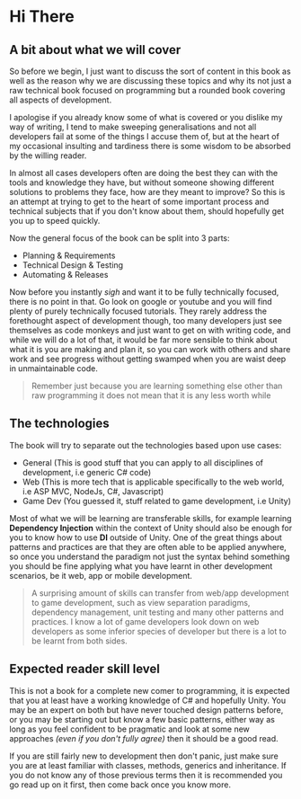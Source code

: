 # Hi There

## A bit about what we will cover
So before we begin, I just want to discuss the sort of content in this book as well as the reason why we are discussing these topics and why its not just a raw technical book focused on programming but a rounded book covering all aspects of development. 

I apologise if you already know some of what is covered or you dislike my way of writing, I tend to make sweeping generalisations and not all developers fail at some of the things I accuse them of, but at the heart of my occasional insulting and tardiness there is some wisdom to be absorbed by the willing reader.

In almost all cases developers often are doing the best they can with the tools and knowledge they have, but without someone showing different solutions to problems they face, how are they meant to improve? So this is an attempt at trying to get to the heart of some important process and technical subjects that if you don't know about them, should hopefully get you up to speed quickly.

Now the general focus of the book can be split into 3 parts:

- Planning & Requirements
- Technical Design & Testing
- Automating & Releases

Now before you instantly *sigh* and want it to be fully technically focused, there is no point in that. Go look on google or youtube and you will find plenty of purely technically focused tutorials. They rarely address the forethought aspect of development though, too many developers just see themselves as code monkeys and just want to get on with writing code, and while we will do a lot of that, it would be far more sensible to think about what it is you are making and plan it, so you can work with others and share work and see progress without getting swamped when you are waist deep in unmaintainable code.

> Remember just because you are learning something else other than raw programming it does not mean that it is any less worth while

## The technologies

The book will try to separate out the technologies based upon use cases:

- General (This is good stuff that you can apply to all disciplines of development, i.e generic C# code)
- Web (This is more tech that is applicable specifically to the web world, i.e ASP MVC, NodeJs, C#, Javascript)
- Game Dev (You guessed it, stuff related to game development, i.e Unity)

Most of what we will be learning are transferable skills, for example learning **Dependency Injection** within the context of Unity should also be enough for you to know how to use **DI** outside of Unity. One of the great things about patterns and practices are that they are often able to be applied anywhere, so once you understand the paradigm not just the syntax behind something you should be fine applying what you have learnt in other development scenarios, be it web, app or mobile development.

> A surprising amount of skills can transfer from web/app development to game development, such as view separation paradigms, dependency management, unit testing and many other patterns and practices. I know a lot of game developers look down on web developers as some inferior species of developer but there is a lot to be learnt from both sides.

## Expected reader skill level

This is not a book for a complete new comer to programming, it is expected that you at least have a working knowledge of C# and hopefully Unity. You may be an expert on both but have never touched design patterns before, or you may be starting out but know a few basic patterns, either way as long as you feel confident to be pragmatic and look at some new approaches *(even if you don't fully agree)* then it should be a good read.

If you are still fairly new to development then don't panic, just make sure you are at least familiar with classes, methods, generics and inheritance. If you do not know any of those previous terms then it is recommended you go read up on it first, then come back once you know more.